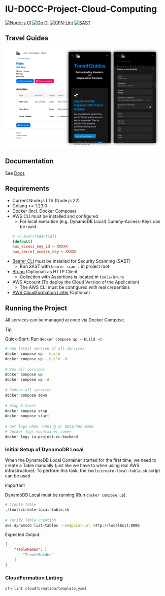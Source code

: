 # IU-DOCC-Project-Cloud-Computing

[![Node.js CI](https://github.com/marcelfrey29/IU-DOCC-Project-Cloud-Computing/actions/workflows/ci-node.yml/badge.svg)](https://github.com/marcelfrey29/IU-DOCC-Project-Cloud-Computing/actions/workflows/ci-node.yml)
[![Go CI](https://github.com/marcelfrey29/IU-DOCC-Project-Cloud-Computing/actions/workflows/ci-go.yml/badge.svg)](https://github.com/marcelfrey29/IU-DOCC-Project-Cloud-Computing/actions/workflows/ci-go.yml)
[![CFN-Lint](https://github.com/marcelfrey29/marcelfrey29.github.io/actions/workflows/cfn-lint.yml/badge.svg)](https://github.com/marcelfrey29/marcelfrey29.github.io/actions/workflows/cfn-lint.yml)
[![SAST](https://github.com/marcelfrey29/marcelfrey29.github.io/actions/workflows/sast.yml/badge.svg)](https://github.com/marcelfrey29/marcelfrey29.github.io/actions/workflows/sast.yml)

## Travel Guides

![Application Demo](docs/assets/demo.png)

## Documentation

See [Docs](docs/docs.md)

## Requirements

- Current Node.js LTS (Node.js 22)
- Golang >= 1.23.0
- Docker (incl. Docker Compose)
- AWS CLI must be installed and configured
    - For local execution (e.g. DynamoDB Local) Dummy-Access-Keys can be used
    ```conf
    # ~/.aws/credentials
    [default]
    aws_access_key_id = XXXXX
    aws_secret_access_key = XXXXX
    ```
- [Bearer CLI](https://github.com/Bearer/bearer) must be installed for Security Scanning (SAST)
    - Run SAST with `bearer scan .` in project root
- [Bruno](https://www.usebruno.com/) (Optional) as HTTP Client
    - Collection with Assertions is located in `tools/bruno`
- AWS Account (To deploy the Cloud Version of the Application)
    - The AWS CLI must be configured with real credentials
- [AWS CloudFormation Linter](https://github.com/aws-cloudformation/cfn-lint) (Optional)

## Running the Project

All services can be managed at once via Docker Compose.

> [!TIP]
> Quick-Start: Run `docker compose up --build -d`

```bash
# Run latest version of all services
docker compose up --build
docker compose up --build -d

# Run all services
docker compose up
docker compose up -d

# Remove all services
docker compose down

# Stop & Start
docker compose stop
docker compose start

# Get logs when running in detached mode
# docker logs <container_name>
docker logs iu-project-cc-backend
```

### Initial Setup of DynamoDB Local

When the DynamoDB Local Container started for the first time, we need to create a Table manually (just like we have to when using real AWS infrastructure).
To perform this task, the `tools/create-local-table.sh` script can be used. 

> [!IMPORTANT]
> DynamoDB Local must be running (Run `docker compose up`).

```bash
# Create Table
./tools/create-local-table.sh

# Verify Table Creation
aws dynamodb list-tables --endpoint-url http://localhost:8000
```

Expected Output: 
```json
{
    "TableNames": [
        "TravelGuides"
    ]
}
```

### CloudFormation Linting

```bash
cfn-lint cloudformation/template.yaml
```
